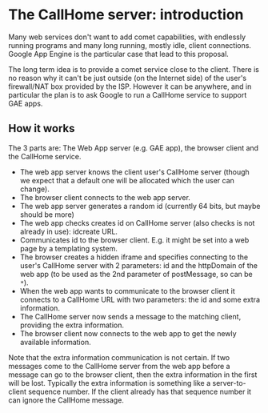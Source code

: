 # The CallHome server: introduction #

Many web services don't want to add comet capabilities, with endlessly running programs and many long running, mostly idle, client connections. Google App Engine is the particular case that lead to this proposal.

The long term idea is to provide a comet service close to the client. There is no reason why it can't be just outside (on the Internet side) of the user's firewall/NAT box provided by the ISP. However it can be anywhere, and in particular the plan is to ask Google to run a CallHome service to support GAE apps.

## How it works ##

The 3 parts are: The Web App server (e.g. GAE app), the browser client and the CallHome service.

  * The web app server knows the client user's CallHome server (though we expect that a default one will be allocated which the user can change).
  * The browser client connects to the web app server.
  * The web app server generates a random id (currently 64 bits, but maybe should be more)
  * The web app checks creates id on CallHome server (also checks is not already in use): idcreate URL.
  * Communicates id to the browser client. E.g. it might be set into a web page by a templating system.
  * The browser creates a hidden iframe and specifies connecting to the user's CallHome server with 2 parameters: id and the httpDomain of the web app (to be used as the 2nd parameter of postMessage, so can be `*`).
  * When the web app wants to communicate to the browser client it connects to a CallHome URL with two parameters: the id and some extra information.
  * The CallHome server now sends a message to the matching client, providing the extra information.
  * The browser client now connects to the web app to get the newly available information.

Note that the extra information communication is not certain. If two messages come to the CallHome server from the web app before a message can go to the browser client, then the extra information in the first will be lost. Typically the extra information is something like a server-to-client sequence number. If the client already has that sequence number it can ignore the CallHome message.